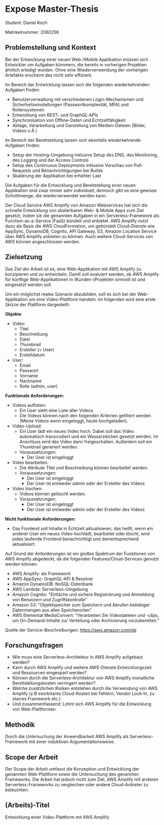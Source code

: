 # Expose Master-Thesis

Student: Daniel Koch

Matrikelnummer: 2060256

## Problemstellung und Kontext

Bei der Entwicklung einer neuen Web-/Mobile Applikation müssen sich Entwickler um Aufgaben kümmern, die bereits in vorherigen Projekten ähnlich erledigt wurden. Ohne eine Wiederverwendung der vorherigen Artefakte erscheint das nicht sehr effizient.

Im Bereich der Entwicklung lassen sich die folgenden wiederkehrenden Aufgaben finden:

- Benutzerverwaltung mit verschiedenen Login-Mechanismen und Sicherheitseinstellungen (Passwortkomplexität, MFA) und Rollensystemen
- Entwicklung von REST- und GraphQL-APIs
- Synchronisation von Offline-Daten und Echtzeitfähigkeit
- Ablage, Verarbeitung und Darstellung von Medien-Dateien (Bilder, Videos o.Ä.)

Im Bereich der Bereitstellung lassen sich ebenfalls wiederkehrende Aufgaben finden:

- Setup der Hosting-Umgebung inklusive Setup des DNS, des Monitoring, des Logging und der Access Controls
- Setup des Continuous Deployments inklusive Vorschau von Pull-Requests und Benachrichtigungen bei Builds
- Skalierung der Applikation bei erhöhter Last

Die Aufgaben für die Entwicklung und Bereitstellung einer neuen Applikation sind zwar immer sehr individuell, dennoch gibt es eine gewisse Schnittmenge, die wiederverwendet werden kann.

Der Cloud Service AWS Amplify von Amazon Webservices hat sich die schnelle Entwicklung von skalierbaren Web- & Mobile Apps zum Ziel gesetzt, indem sie die genannten Aufgaben in ein Serverless-Framework als Function-as-a-Service (FaaS) bündelt und anbietet. AWS Amplify nutzt dazu als Basis die AWS CloudFormation, um gebündelt Cloud-Dienste wie AppSync, DynamoDB, Cognito, API Gateway, S3, Amazon Location Service  über AWS Amplify anbieten zu können. Auch weitere Cloud-Services von AWS können angeschlossen werden.

## Zielsetzung

Das Ziel der Arbeit ist es, eine Web-Applikation mit AWS Amplify zu konzipieren und zu entwickeln. Damit soll evaluiert werden, ob AWS Amplify für künftige Web-Applikationen in (Kunden-)Projekten sinnvoll ist und eingesetzt werden soll.

Um ein möglichst reales Szenario abzubilden, soll es sich bei der Web-Applikation um eine Video-Plattform handeln. Im folgenden wird eine erste Skizze der Plattform dargestellt:

**Objekte**

- Video:
  - Titel
  - Beschreibung
  - Datei
  - Thumbnail
  - Ersteller (= User)
  - Erstelldatum
- User:
  - Email
  - Passwort
  - Vorname
  - Nachname
  - Rolle (admin, user)
  
**Funktionale Anforderungen:**

- Videos auflisten:
  - Ein User sieht eine Liste aller Videos
  - Die Videos können nach den folgenden Kriterien gefiltert werden (Meine Videos wenn eingeloggt, heute hochgeladen).
- Video-Upload:
  - Ein User lädt ein neues Video hoch. Dabei soll das Video automatisch transcodiert und ein Wasserzeichen gesetzt werden. Im Anschluss wird das Video dann freigeschalten. Außerdem soll ein Thumbnail generiert werden.
  - Voraussetzungen:
    - Der User ist eingeloggt
- Video bearbeiten:
  - Die Attribute Titel und Beschreibung können bearbeitet werden.
  - Voraussetzungen:
    - Der User ist eingeloggt
    - Der User ist entweder admin oder der Ersteller des Videos
- Video löschen:
  - Videos können gelöscht werden. 
  - Voraussetzungen:
    - Der User ist eingeloggt
    - Der User ist entweder admin oder der Ersteller des Videos

**Nicht funktionale Anforderungen:**

- Das Frontend soll Inhalte in Echtzeit aktualisieren, das heißt, wenn ein anderer User ein neues Video hochlädt, bearbeitet oder löscht, wird jedes laufende Frontend benachrichtigt und dementsprechend aktualisiert.

Auf Grund der Anforderungen ist ein großes Spektrum der Funktionen von AWS Amplify abgedeckt, da die folgenden Features/Cloud-Services genutzt werden können:

- AWS Amplify: als Framework
- AWS AppSync: GraphQL-API & Resolver
- Amazon DynamoDB: NoSQL-Datenbank
- AWS Lambda: Serverless-Umgebung
- Amazon Cognito: "Einfache und sichere Registrierung und Anmeldung von Benutzern und Zugriffskontrolle"
- Amazon S3: "Objektspeicher zum Speichern und Abrufen beliebiger Datenmengen aus allen Speicherorten"
- AWS Elemental MediaConvert: "Verarbeiten Sie Videodateien und -clips, um On-Demand-Inhalte zur Verteilung oder Archivierung vorzubereiten."

Quelle der Service-Beschreibungen: https://aws.amazon.com/de

## Forschungsfragen

- Wie muss eine Serverless-Architektur in AWS Amplify aufgebaut werden?
- Kann durch AWS Amplify und weitere AWS-Dienste Entwicklungszeit und Ressourcen eingespart werden?
- Können durch die Serverless-Architektur von AWS Amplify monatliche Bereitstellungskosten verringert werden?
- Welche zusätzlichen Risiken entstehen durch die Verwendung von AWS Amplify (z.B exorbitante Cloud-Kosten bei Fehlern, Vendor Lock-In, zu starres Framework etc.)
- Und zusammenfassend: Lohnt sich AWS Amplify für die Entwicklung von Web-Plattformen.

## Methodik

Durch die Untersuchung der Anwendbarkeit AWS Amplify als Serverless-Framework mit einer induktiven Argumentationsweise.

## Scope der Arbeit

Der Scope der Arbeit umfasst die Konzeption und Entwicklung der genannten Web-Plattform sowie die Untersuchung des genannten Frameworks. Die Arbeit hat jedoch nicht zum Ziel, AWS Amplify mit anderen Serverless-Frameworks zu vergleichen oder andere Cloud-Anbieter zu beleuchten.

## (Arbeits)-Titel

Entwicklung einer Video-Plattform mit AWS Amplify

